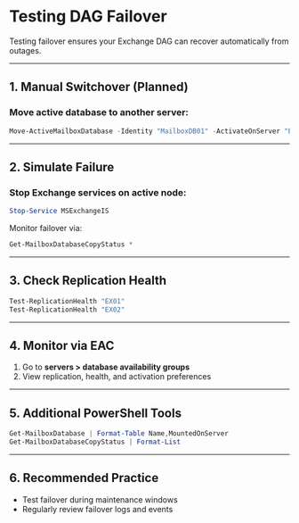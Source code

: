 
# Testing DAG Failover

Testing failover ensures your Exchange DAG can recover automatically from outages.

---

## 1. Manual Switchover (Planned)

### Move active database to another server:

```powershell
Move-ActiveMailboxDatabase -Identity "MailboxDB01" -ActivateOnServer "EX02" -Confirm:$false
```

---

## 2. Simulate Failure

### Stop Exchange services on active node:

```powershell
Stop-Service MSExchangeIS
```

Monitor failover via:

```powershell
Get-MailboxDatabaseCopyStatus *
```

---

## 3. Check Replication Health

```powershell
Test-ReplicationHealth "EX01"
Test-ReplicationHealth "EX02"
```

---

## 4. Monitor via EAC

1. Go to **servers > database availability groups**
2. View replication, health, and activation preferences

---

## 5. Additional PowerShell Tools

```powershell
Get-MailboxDatabase | Format-Table Name,MountedOnServer
Get-MailboxDatabaseCopyStatus | Format-List
```

---

## 6. Recommended Practice

- Test failover during maintenance windows
- Regularly review failover logs and events
